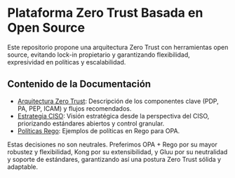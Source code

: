 # Plataforma Zero Trust Basada en Open Source

Este repositorio propone una arquitectura Zero Trust con herramientas open source, evitando lock-in propietario y garantizando flexibilidad, expresividad en políticas y escalabilidad.

## Contenido de la Documentación

- [Arquitectura Zero Trust](./docs/arquitectura.md): Descripción de los componentes clave (PDP, PA, PEP, ICAM) y flujos recomendados.
- [Estrategia CISO](./docs/ciso_strategy.md): Visión estratégica desde la perspectiva del CISO, priorizando estándares abiertos y control granular.
- [Políticas Rego](./docs/politicas/): Ejemplos de políticas en Rego para OPA.

Estas decisiones no son neutrales. Preferimos OPA + Rego por su mayor robustez y flexibilidad, Kong por su extensibilidad, y Gluu por su neutralidad y soporte de estándares, garantizando así una postura Zero Trust sólida y adaptable.


